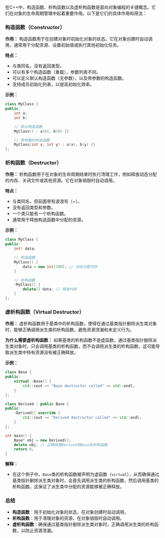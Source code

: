在C++中，构造函数、析构函数以及虚析构函数是面向对象编程的关键概念。它们在对象的生命周期管理中起着重要作用。以下是它们的具体作用和用法：

### 构造函数（Constructor）

**作用：**
构造函数用于在创建对象时初始化对象的状态。它在对象创建时自动调用，通常用于分配资源、设置初始值或执行其他初始化任务。

**特点：**
- 与类同名，没有返回类型。
- 可以有多个构造函数（重载），参数列表不同。
- 可以定义默认构造函数（无参数），以及带参数的构造函数。
- 支持成员初始化列表，以提高初始化效率。

**示例：**
```cpp
class MyClass {
public:
    int a;
    int b;

    // 默认构造函数
    MyClass() : a(0), b(0) {}

    // 带参数的构造函数
    MyClass(int x, int y) : a(x), b(y) {}
};
```

### 析构函数（Destructor）

**作用：**
析构函数用于在对象的生命周期结束时执行清理工作，例如释放动态分配的内存、关闭文件或其他资源。它在对象销毁时自动调用。

**特点：**
- 与类同名，但前面带有波浪号（~）。
- 没有返回类型和参数。
- 一个类只能有一个析构函数。
- 通常用于释放构造函数中分配的资源。

**示例：**
```cpp
class MyClass {
public:
    int* data;

    // 构造函数
    MyClass() {
        data = new int[100]; // 动态分配内存
    }

    // 析构函数
    ~MyClass() {
        delete[] data; // 释放内存
    }
};
```

### 虚析构函数（Virtual Destructor）

**作用：**
虚析构函数用于基类中的析构函数，使得在通过基类指针删除派生类对象时，能够正确调用派生类的析构函数，避免资源泄漏和未定义行为。

**为什么需要虚析构函数：**
如果基类的析构函数不是虚函数，通过基类指针删除派生类对象时，只会调用基类的析构函数，而不会调用派生类的析构函数，这可能导致派生类中特有资源没有被正确释放。

**示例：**
```cpp
class Base {
public:
    virtual ~Base() {
        std::cout << "Base destructor called" << std::endl;
    }
};

class Derived : public Base {
public:
    ~Derived() override {
        std::cout << "Derived destructor called" << std::endl;
    }
};

int main() {
    Base* obj = new Derived();
    delete obj; // 正确调用Derived和Base的析构函数
    return 0;
}
```
**解释：**
- 在这个例子中，`Base`类的析构函数被声明为虚函数（`virtual`），从而确保通过基类指针删除派生类对象时，会首先调用派生类的析构函数，然后调用基类的析构函数。这保证了派生类中分配的资源能够被正确释放。

### 总结

- **构造函数**：用于初始化对象的状态，在对象创建时自动调用。
- **析构函数**：用于清理对象的资源，在对象销毁时自动调用。
- **虚析构函数**：确保通过基类指针删除派生类对象时，正确调用派生类的析构函数，以防止资源泄漏。
